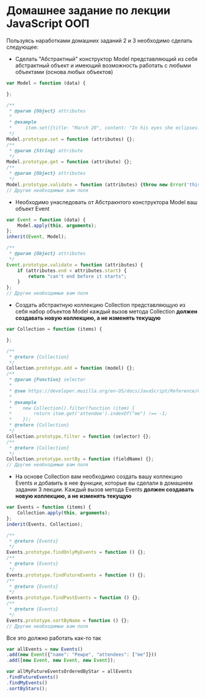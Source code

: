 # Домашнее задание по лекции JavaScript ООП

Пользуясь наработками домашних заданий 2 и 3 необходимо сделать следующее:

  * Сделать "Абстрактный" конструктор Model представляющий из себя абстрактный объект
  и имеющий возможность работать с любыми объектами (основа любых объектов)

```javascript
var Model = function (data) {

};

/**
 * @param {Object} attributes
 *
 * @example
 *     item.set({title: "March 20", content: "In his eyes she eclipses..."});
 */
Model.prototype.set = function (attributes) {};
/**
 * @param {String} attribute
 */
Model.prototype.get = function (attribute) {};
/**
 * @param {Object} attributes
 */
Model.prototype.validate = function (attributes) {throw new Error('this is Abstract method')};
// Другие необходимые вам поля
```

  * Необходимо унаследовать от Абстракнтого конструктора Model ваш объект Event

```javascript
var Event = function (data) {
    Model.apply(this, arguments);
};
inherit(Event, Model);

/**
 * @param {Object} attributes
 */
Event.prototype.validate = function (attributes) {
    if (attributes.end < attributes.start) {
        return "can't end before it starts";
    }
};
// Другие необходимые вам поля
```

  * Cоздать абстрактную коллекцию Collection представляющую из себя набор объектов Model каждый вызов метода Collection
  **должен создавать новую коллекцию, а не изменять текущую**

```javascript
var Collection = function (items) {

};

/**
 * @return {Collection}
 */
Collection.prototype.add = function (model) {};
/**
 * @param {Function} selector
 *
 * @see https://developer.mozilla.org/en-US/docs/JavaScript/Reference/Global_Objects/Array/filter
 *
 * @example
 *    new Collection().filter(function (item) {
 *        return item.get('attendee').indexOf("me") !== -1;
 *    });
 * @return {Collection}
 */
Collection.prototype.filter = function (selector) {};
/**
 * @return {Collection}
 */
Collection.prototype.sortBy = function (fieldName) {};
// Другие необходимые вам поля
```

  * На основе Collection вам необходимо создать вашу коллекцию Events и добавить в нее функции, которые вы сделали в домашнем задании
  3 лекции. Каждый вызов метода Events **должен создавать новую коллекцию, а не изменять текущую**

```javascript
var Events = function (items) {
    Collection.apply(this, arguments);
};
inderit(Events, Collection);

/**
 * @return {Events}
 */
Events.prototype.findOnlyMyEvents = function () {};
/**
 * @return {Events}
 */
Events.prototype.findFutureEvents = function () {};
/**
 * @return {Events}
 */
Events.prototype.findPastEvents = function () {};
/**
 * @return {Events}
 */
Events.prototype.sortByName = function () {};
// Другие необходимые вам поля
```

Все это должно работать как-то так

```javascript
var allEvents = new Events()
.add(new Event({"name": "Pewpe", "attendees": ["me"]}))
.add([new Event, new Event, new Event]);

var allMyFutureEventsOrderedByStar = allEvents
.findFutureEvents()
.findMyEvents()
.sortByStars();
```